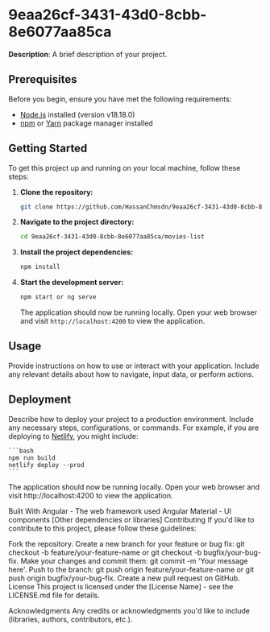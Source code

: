 # 9eaa26cf-3431-43d0-8cbb-8e6077aa85ca

**Description**: A brief description of your project.

## Prerequisites

Before you begin, ensure you have met the following requirements:

- [Node.js](https://nodejs.org/) installed (version v18.18.0)
- [npm](https://www.npmjs.com/) or [Yarn](https://yarnpkg.com/) package manager installed

## Getting Started

To get this project up and running on your local machine, follow these steps:

1. **Clone the repository:**

    ```bash
    git clone https://github.com/HassanChmsdn/9eaa26cf-3431-43d0-8cbb-8e6077aa85ca
    ```

2. **Navigate to the project directory:**

    ```bash
    cd 9eaa26cf-3431-43d0-8cbb-8e6077aa85ca/movies-list
    ```

3. **Install the project dependencies:**

    ```bash
    npm install
    ```

4. **Start the development server:**

    ```bash
    npm start or ng serve
    ```

   The application should now be running locally. Open your web browser and visit `http://localhost:4200` to view the application.

## Usage

Provide instructions on how to use or interact with your application. Include any relevant details about how to navigate, input data, or perform actions.

## Deployment

Describe how to deploy your project to a production environment. Include any necessary steps, configurations, or commands. For example, if you are deploying to [Netlify](https://www.netlify.com/), you might include:

    ```bash
    npm run build
    netlify deploy --prod
    ```

The application should now be running locally. Open your web browser and visit http://localhost:4200 to view the application.

Built With
Angular - The web framework used
Angular Material - UI components
[Other dependencies or libraries]
Contributing
If you'd like to contribute to this project, please follow these guidelines:

Fork the repository.
Create a new branch for your feature or bug fix: git checkout -b feature/your-feature-name or git checkout -b bugfix/your-bug-fix.
Make your changes and commit them: git commit -m 'Your message here'.
Push to the branch: git push origin feature/your-feature-name or git push origin bugfix/your-bug-fix.
Create a new pull request on GitHub.
License
This project is licensed under the [License Name] - see the LICENSE.md file for details.

Acknowledgments
Any credits or acknowledgments you'd like to include (libraries, authors, contributors, etc.).




